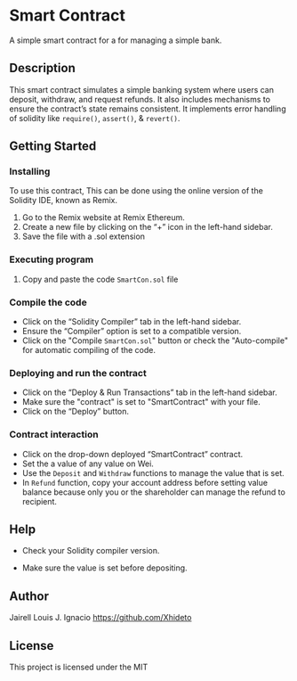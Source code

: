 # Smart Contract

A simple smart contract for a for managing a simple bank.

## Description

This smart contract simulates a simple banking system where users can deposit, withdraw, and request refunds. It also includes mechanisms to ensure the contract’s state remains consistent. It implements error handling of solidity like `require()`, `assert()`, & `revert()`.

## Getting Started

### Installing

To use this contract, This can be done using the online version of the Solidity IDE, known as Remix.

1. Go to the Remix website at Remix Ethereum.
2. Create a new file by clicking on the “+” icon in the left-hand sidebar.
3. Save the file with a .sol extension

### Executing program

1. Copy and paste the code `SmartCon.sol` file

### Compile the code

- Click on the “Solidity Compiler” tab in the left-hand sidebar.
- Ensure the “Compiler” option is set to a compatible version.
- Click on the "Compile `SmartCon.sol`" button or check the "Auto-compile" for automatic compiling of the code.

### Deploying and run the contract

- Click on the “Deploy & Run Transactions” tab in the left-hand sidebar.
- Make sure the "contract" is set to "SmartContract" with your file.
- Click on the “Deploy” button.

### Contract interaction

- Click on the drop-down deployed “SmartContract” contract.
- Set the a value of any value on Wei.
- Use the `Deposit` and `Withdraw` functions to manage the value that is set.
- In `Refund` function, copy your account address before setting value balance because only you or the shareholder can manage the refund to recipient.

## Help

- Check your Solidity compiler version.

- Make sure the value is set before depositing.

## Author

Jairell Louis J. Ignacio
https://github.com/Xhideto

## License

This project is licensed under the MIT
